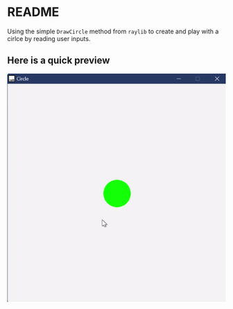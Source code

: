 # README

Using the simple `DrawCircle` method from `raylib` to create and play with a cirlce by reading user inputs.

## Here is a quick preview

![Circle Physics Preview](./circle_physics.gif)
